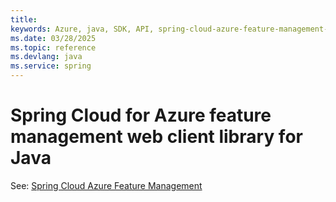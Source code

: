 ```yaml
---
title: 
keywords: Azure, java, SDK, API, spring-cloud-azure-feature-management-web, spring
ms.date: 03/28/2025
ms.topic: reference
ms.devlang: java
ms.service: spring
---
```

# Spring Cloud for Azure feature management web client library for Java

See: [Spring Cloud Azure Feature Management](https://github.com/Azure/azure-sdk-for-java/tree/main/sdk/spring/spring-cloud-azure-feature-management)

